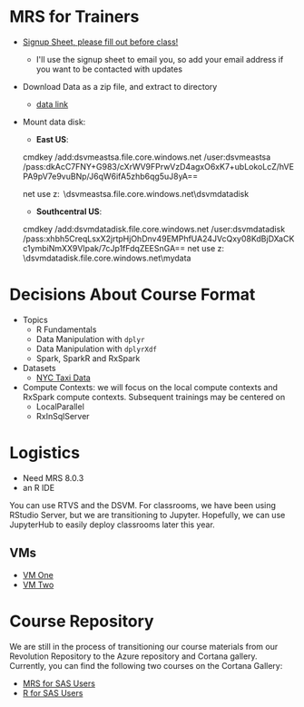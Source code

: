 MRS for Trainers
================

+ [Signup Sheet, please fill out before class!](https://microsoft.sharepoint.com/teams/ADS_education/_layouts/15/WopiFrame.aspx?sourcedoc=%7Bc7ff3008-a346-4264-aaac-2bc97df9e614%7D&action=default)
    * I'll use the signup sheet to email you, so add your email address if you want to be contacted with updates
+ Download Data as a zip file, and extract to directory
    * [data link](https://alizaidi.blob.core.windows.net/training/data.zip)
+ Mount data disk:
	- __East US__:  

	cmdkey /add:dsvmeastsa.file.core.windows.net /user:dsvmeastsa /pass:dkAcC7FNY+G983/cXrWV9FPrwVzD4agxO6xK7+ubLokoLcZ/hVEPA9pV7e9vuBNp/J6qW6ifA5zhb6qg5uJ8yA== 

	net use z:  \\dsvmeastsa.file.core.windows.net\dsvmdatadisk 

	- __Southcentral US__: 

	cmdkey /add:dsvmdatadisk.file.core.windows.net /user:dsvmdatadisk /pass:xhbh5CreqLsxX2jrtpHjOhDnv49EMPhfUA24JVcQxy08KdBjDXaCKc1ymbiNmXX9VIpak/7cJp1fFdqZEESnGA== 
	net use z: \\dsvmdatadisk.file.core.windows.net\mydata 


# Decisions About Course Format

+ Topics
    * R Fundamentals
    * Data Manipulation with `dplyr`
    * Data Manipulation with `dplyrXdf`
    * Spark, SparkR and RxSpark
+ Datasets
    * [NYC Taxi Data](http://www.andresmh.com/nyctaxitrips/)
+ Compute Contexts: we will focus on the local compute contexts and RxSpark compute contexts. Subsequent trainings may be centered on
    * LocalParallel
    * RxInSqlServer

# Logistics
+ Need MRS 8.0.3
+ an R IDE

You can use RTVS and the DSVM. For classrooms, we have been using RStudio Server, but we are transitioning to Jupyter. Hopefully, we can use JupyterHub to easily deploy classrooms later this year.


## VMs

+ [VM One](137.116.75.129:9999/tree)
+ [VM Two](137.116.67.7:9999/tree)


# Course Repository

We are still in the process of transitioning our course materials from our Revolution Repository to the Azure repository and Cortana gallery. Currently, you can find the following two courses on the Cortana Gallery:

* [MRS for SAS Users](https://github.com/Azure/Cortana-Intelligence-Gallery-Content/blob/master/Tutorials/MRS-for-SAS-Users/MRS%20for%20SAS%20Users.md)
* [R for SAS Users](https://github.com/Azure/Cortana-Intelligence-Gallery-Content/blob/master/Tutorials/R-for-SAS-Users/R%20for%20SAS%20Users.md)

